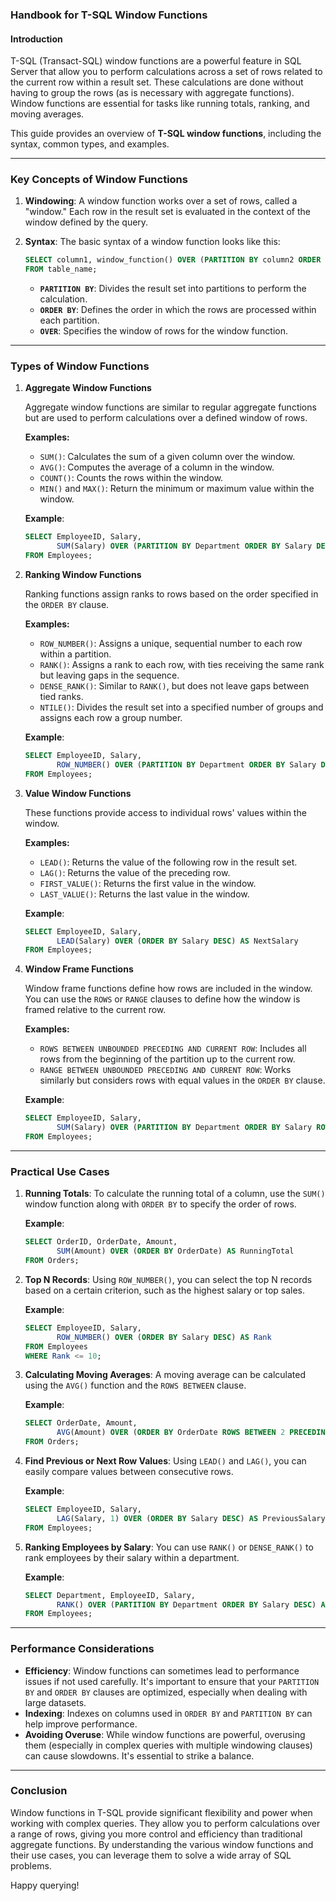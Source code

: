 ### **Handbook for T-SQL Window Functions**

#### **Introduction**
T-SQL (Transact-SQL) window functions are a powerful feature in SQL Server that allow you to perform calculations across a set of rows related to the current row within a result set. These calculations are done without having to group the rows (as is necessary with aggregate functions). Window functions are essential for tasks like running totals, ranking, and moving averages.

This guide provides an overview of **T-SQL window functions**, including the syntax, common types, and examples.

---

### **Key Concepts of Window Functions**

1. **Windowing**: A window function works over a set of rows, called a "window." Each row in the result set is evaluated in the context of the window defined by the query.
   
2. **Syntax**: The basic syntax of a window function looks like this:
   ```sql
   SELECT column1, window_function() OVER (PARTITION BY column2 ORDER BY column3) AS result
   FROM table_name;
   ```

   - **`PARTITION BY`**: Divides the result set into partitions to perform the calculation.
   - **`ORDER BY`**: Defines the order in which the rows are processed within each partition.
   - **`OVER`**: Specifies the window of rows for the window function.

---

### **Types of Window Functions**

1. **Aggregate Window Functions**
   
   Aggregate window functions are similar to regular aggregate functions but are used to perform calculations over a defined window of rows.

   **Examples:**
   - `SUM()`: Calculates the sum of a given column over the window.
   - `AVG()`: Computes the average of a column in the window.
   - `COUNT()`: Counts the rows within the window.
   - `MIN()` and `MAX()`: Return the minimum or maximum value within the window.

   **Example**:
   ```sql
   SELECT EmployeeID, Salary,
          SUM(Salary) OVER (PARTITION BY Department ORDER BY Salary DESC) AS RunningTotal
   FROM Employees;
   ```

2. **Ranking Window Functions**
   
   Ranking functions assign ranks to rows based on the order specified in the `ORDER BY` clause.

   **Examples:**
   - `ROW_NUMBER()`: Assigns a unique, sequential number to each row within a partition.
   - `RANK()`: Assigns a rank to each row, with ties receiving the same rank but leaving gaps in the sequence.
   - `DENSE_RANK()`: Similar to `RANK()`, but does not leave gaps between tied ranks.
   - `NTILE()`: Divides the result set into a specified number of groups and assigns each row a group number.

   **Example**:
   ```sql
   SELECT EmployeeID, Salary,
          ROW_NUMBER() OVER (PARTITION BY Department ORDER BY Salary DESC) AS Rank
   FROM Employees;
   ```

3. **Value Window Functions**
   
   These functions provide access to individual rows' values within the window.

   **Examples:**
   - `LEAD()`: Returns the value of the following row in the result set.
   - `LAG()`: Returns the value of the preceding row.
   - `FIRST_VALUE()`: Returns the first value in the window.
   - `LAST_VALUE()`: Returns the last value in the window.

   **Example**:
   ```sql
   SELECT EmployeeID, Salary,
          LEAD(Salary) OVER (ORDER BY Salary DESC) AS NextSalary
   FROM Employees;
   ```

4. **Window Frame Functions**
   
   Window frame functions define how rows are included in the window. You can use the `ROWS` or `RANGE` clauses to define how the window is framed relative to the current row.

   **Examples:**
   - `ROWS BETWEEN UNBOUNDED PRECEDING AND CURRENT ROW`: Includes all rows from the beginning of the partition up to the current row.
   - `RANGE BETWEEN UNBOUNDED PRECEDING AND CURRENT ROW`: Works similarly but considers rows with equal values in the `ORDER BY` clause.

   **Example**:
   ```sql
   SELECT EmployeeID, Salary,
          SUM(Salary) OVER (PARTITION BY Department ORDER BY Salary ROWS BETWEEN UNBOUNDED PRECEDING AND CURRENT ROW) AS RunningTotal
   FROM Employees;
   ```

---

### **Practical Use Cases**

1. **Running Totals**:
   To calculate the running total of a column, use the `SUM()` window function along with `ORDER BY` to specify the order of rows.
   
   **Example**:
   ```sql
   SELECT OrderID, OrderDate, Amount,
          SUM(Amount) OVER (ORDER BY OrderDate) AS RunningTotal
   FROM Orders;
   ```

2. **Top N Records**:
   Using `ROW_NUMBER()`, you can select the top N records based on a certain criterion, such as the highest salary or top sales.
   
   **Example**:
   ```sql
   SELECT EmployeeID, Salary,
          ROW_NUMBER() OVER (ORDER BY Salary DESC) AS Rank
   FROM Employees
   WHERE Rank <= 10;
   ```

3. **Calculating Moving Averages**:
   A moving average can be calculated using the `AVG()` function and the `ROWS BETWEEN` clause.

   **Example**:
   ```sql
   SELECT OrderDate, Amount,
          AVG(Amount) OVER (ORDER BY OrderDate ROWS BETWEEN 2 PRECEDING AND CURRENT ROW) AS MovingAvg
   FROM Orders;
   ```

4. **Find Previous or Next Row Values**:
   Using `LEAD()` and `LAG()`, you can easily compare values between consecutive rows.

   **Example**:
   ```sql
   SELECT EmployeeID, Salary,
          LAG(Salary, 1) OVER (ORDER BY Salary DESC) AS PreviousSalary
   FROM Employees;
   ```

5. **Ranking Employees by Salary**:
   You can use `RANK()` or `DENSE_RANK()` to rank employees by their salary within a department.
   
   **Example**:
   ```sql
   SELECT Department, EmployeeID, Salary,
          RANK() OVER (PARTITION BY Department ORDER BY Salary DESC) AS SalaryRank
   FROM Employees;
   ```

---

### **Performance Considerations**

- **Efficiency**: Window functions can sometimes lead to performance issues if not used carefully. It's important to ensure that your `PARTITION BY` and `ORDER BY` clauses are optimized, especially when dealing with large datasets.
- **Indexing**: Indexes on columns used in `ORDER BY` and `PARTITION BY` can help improve performance.
- **Avoiding Overuse**: While window functions are powerful, overusing them (especially in complex queries with multiple windowing clauses) can cause slowdowns. It's essential to strike a balance.

---

### **Conclusion**
Window functions in T-SQL provide significant flexibility and power when working with complex queries. They allow you to perform calculations over a range of rows, giving you more control and efficiency than traditional aggregate functions. By understanding the various window functions and their use cases, you can leverage them to solve a wide array of SQL problems.

Happy querying!

